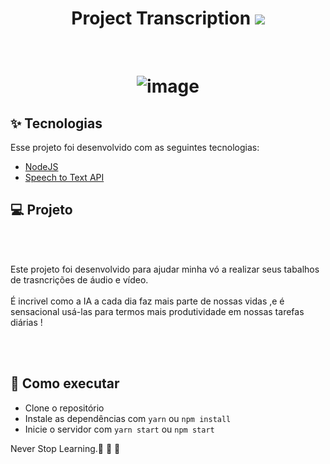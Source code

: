 
<h1 align="center" >
  Project Transcription
<img src="./src/assets/logo.png"/>
</h1>



<br>

<h1 align="center" display="flex" flexDirection="row" >

![image](https://github.com/RafaelFigueiredo2203/project-transcription/assets/60237326/165b6014-db65-40d0-bf3b-690a45e2a503)


  </h1>


## ✨ Tecnologias

Esse projeto foi desenvolvido com as seguintes tecnologias:

- [NodeJS](https://nodejs.org/en)
- [Speech to Text API](https://platform.openai.com/docs/guides/speech-to-text/quickstart)
  


## 💻 Projeto


<br> <br>

Este projeto foi desenvolvido para ajudar minha vó a realizar seus tabalhos de trasncrições de áudio e vídeo.
<br> <br>
É incrivel como a IA a cada dia faz mais parte de nossas vidas ,e é sensacional usá-las para termos mais produtividade em nossas tarefas diárias !

<br> <br>


## 🚀 Como executar

- Clone o repositório
- Instale as dependências com `yarn` ou `npm install`
- Inicie o servidor com `yarn start` ou `npm start`


Never Stop Learning.🚀 🚀 🚀 

